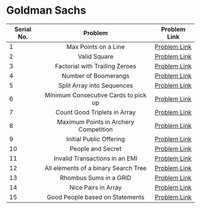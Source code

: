 # Goldman Sachs

| Serial No. | Problem | Problem Link |
| ---------- |:-------:| ------------ | 
| 1 | Max Points on a Line | [Problem Link](https://leetcode.com/problems/max-points-on-a-line/) | 
| 2 | Valid Square | [Problem Link](https://leetcode.com/problems/valid-square/) | 
| 3 | Factorial with Trailing Zeroes | [Problem Link](https://leetcode.com/problems/factorial-trailing-zeroes/) | 
| 4 | Number of Boomerangs | [Problem Link](https://leetcode.com/problems/number-of-boomerangs/) | 
| 5 | Split Array into Sequences | [Problem Link](https://leetcode.com/problems/split-array-into-consecutive-subsequences/) | 
| 6 | Minimum Consecutive Cards to pick up | [Problem Link](https://leetcode.com/problems/minimum-consecutive-cards-to-pick-up/) | 
| 7 | Count Good Triplets in Array | [Problem Link](https://leetcode.com/problems/count-good-triplets-in-an-array/) | 
| 8 | Maximum Points in Archery Competition | [Problem Link](https://leetcode.com/problems/maximum-points-in-an-archery-competition/) | 
| 9 | Initial Public Offering | [Problem Link](https://leetcode.com/problems/ipo/) | 
| 10 | People and Secret | [Problem Link](https://leetcode.com/problems/number-of-people-aware-of-a-secret/) | 
| 11 | Invalid Transactions in an EMI | [Problem Link](https://leetcode.com/problems/invalid-transactions/) | 
| 12 | All elements of a binary Search Tree | [Problem Link](https://leetcode.com/problems/all-elements-in-two-binary-search-trees/) | 
| 13 | Rhombus Sums in a GRID | [Problem Link](https://leetcode.com/problems/get-biggest-three-rhombus-sums-in-a-grid/) | 
| 14 | Nice Pairs in Array | [Problem Link](https://leetcode.com/problems/count-nice-pairs-in-an-array/) | 
| 15 | Good People based on Statements | [Problem Link](https://leetcode.com/problems/maximum-good-people-based-on-statements/) | 



